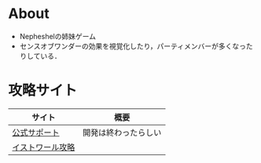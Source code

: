 # About
* Nepheshelの姉妹ゲーム
* センスオブワンダーの効果を視覚化したり，パーティメンバーが多くなったりしている．

# 攻略サイト
サイト|概要
------|----
[公式サポート](http://www.sk.aitai.ne.jp/~kakesu/histoire_support/)|開発は終わったらしい
[イストワール攻略](http://dimensional2nd.tuzikaze.com/histoire/histoire.html)|
